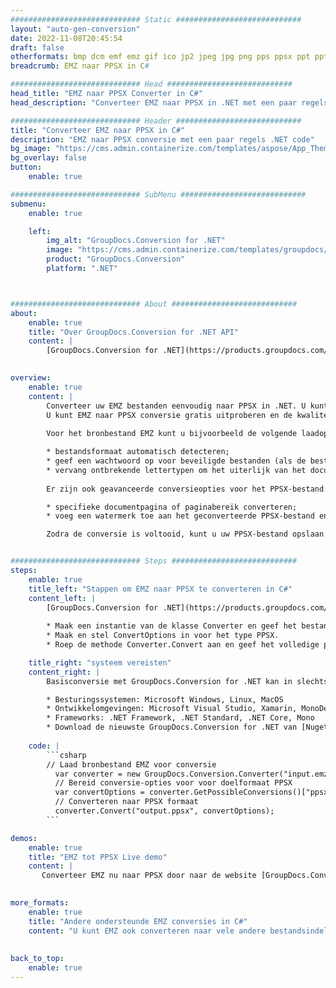 ```yaml
---
############################# Static ############################
layout: "auto-gen-conversion"
date: 2022-11-08T20:45:54
draft: false
otherformats: bmp dcm emf emz gif ico jp2 jpeg jpg png pps ppsx ppt pptx psb psd svg svgz tga tif tiff webp wmf wmz
breadcrumb: EMZ naar PPSX in C#

############################# Head ############################
head_title: "EMZ naar PPSX Converter in C#"
head_description: "Converteer EMZ naar PPSX in .NET met een paar regels code. Gebruik de GroupDocs Document Conversion API om meer dan 160 bestandsformaten te converteren."

############################# Header ############################
title: "Converteer EMZ naar PPSX in C#"
description: "EMZ naar PPSX conversie met een paar regels .NET code"
bg_image: "https://cms.admin.containerize.com/templates/aspose/App_Themes/V3/images/bg/header1.png"
bg_overlay: false
button:
    enable: true

############################# SubMenu ############################
submenu:
    enable: true

    left:
        img_alt: "GroupDocs.Conversion for .NET"
        image: "https://cms.admin.containerize.com/templates/groupdocs/images/product-logos/90x90-noborder/groupdocs-conversion-net.png"
        product: "GroupDocs.Conversion"
        platform: ".NET"



############################# About ############################
about:
    enable: true
    title: "Over GroupDocs.Conversion for .NET API"
    content: |
        [GroupDocs.Conversion for .NET](https://products.groupdocs.com/conversion/net/) kan worden gebruikt om Microsoft Word, Excel, PowerPoint, PDF, Visio en andere formaten te converteren. GroupDocs.Conversion is een standalone API die geschikt is voor back-end en interne systemen waar hoge prestaties vereist zijn. Het is niet afhankelijk van software zoals Microsoft of Open Office.
    

overview:
    enable: true
    content: |
        Converteer uw EMZ bestanden eenvoudig naar PPSX in .NET. U kunt slechts een paar C# coderegels gebruiken op elk platform naar keuze, zoals - Windows, Linux, macOS.
        U kunt EMZ naar PPSX conversie gratis uitproberen en de kwaliteit van de conversieresultaten evalueren. Naast eenvoudige scenario's voor bestandsconversie kunt u meer geavanceerde opties proberen voor het laden van het bronbestand EMZ en voor het opslaan van het PPSX-uitvoerresultaat. 
        
        Voor het bronbestand EMZ kunt u bijvoorbeeld de volgende laadopties gebruiken:

        * bestandsformaat automatisch detecteren;
        * geef een wachtwoord op voor beveiligde bestanden (als de bestandsindeling dit ondersteunt);
        * vervang ontbrekende lettertypen om het uiterlijk van het document te behouden.
        
        Er zijn ook geavanceerde conversieopties voor het PPSX-bestand:

        * specifieke documentpagina of paginabereik converteren;
        * voeg een watermerk toe aan het geconverteerde PPSX-bestand en nog veel meer.

        Zodra de conversie is voltooid, kunt u uw PPSX-bestand opslaan in het lokale bestandspad of in opslag van derden, zoals FTP, Amazon S3, Google Drive, Dropbox enz. Let op: om EMZ naar {{ te converteren) TO}} er is geen extra software nodig, zoals MS Office, Open Office, Adobe Acrobat Reader enz.


############################# Steps ############################
steps:
    enable: true
    title_left: "Stappen om EMZ naar PPSX te converteren in C#"
    content_left: |
        [GroupDocs.Conversion for .NET](https://products.groupdocs.com/conversion/net/) maakt het gemakkelijk voor ontwikkelaars om een ​​EMZ bestand naar PPSX te converteren met een paar regels code.
        
        * Maak een instantie van de klasse Converter en geef het bestand EMZ het volledige pad
        * Maak en stel ConvertOptions in voor het type PPSX.
        * Roep de methode Converter.Convert aan en geef het volledige pad en formaat (PPSX) door als parameter

    title_right: "systeem vereisten"
    content_right: |
        Basisconversie met GroupDocs.Conversion for .NET kan in slechts een paar eenvoudige stappen worden gedaan. Onze API's worden ondersteund op alle belangrijke platforms en besturingssystemen. Voordat u de onderstaande code uitvoert, moet u ervoor zorgen dat de volgende vereisten op uw systeem zijn geïnstalleerd.

        * Besturingssystemen: Microsoft Windows, Linux, MacOS
        * Ontwikkelomgevingen: Microsoft Visual Studio, Xamarin, MonoDevelop
        * Frameworks: .NET Framework, .NET Standard, .NET Core, Mono
        * Download de nieuwste GroupDocs.Conversion for .NET van [Nuget](https://www.nuget.org/packages/groupdocs.conversion)
         
    code: |
        ```csharp    
        // Laad bronbestand EMZ voor conversie
          var converter = new GroupDocs.Conversion.Converter("input.emz");
          // Bereid conversie-opties voor voor doelformaat PPSX
          var convertOptions = converter.GetPossibleConversions()["ppsx"].ConvertOptions;
          // Converteren naar PPSX formaat
          converter.Convert("output.ppsx", convertOptions);
        ```

demos:
    enable: true
    title: "EMZ tot PPSX Live demo"
    content: |
       Converteer EMZ nu naar PPSX door naar de website [GroupDocs.Conversion App](https://products.groupdocs.app/conversion/family) te gaan. Online demo heeft de volgende voordelen:
          

more_formats:
    enable: true
    title: "Andere ondersteunde EMZ conversies in C#"
    content: "U kunt EMZ ook converteren naar vele andere bestandsindelingen. Zie de lijst hieronder."
       
       
back_to_top:
    enable: true
---
```


